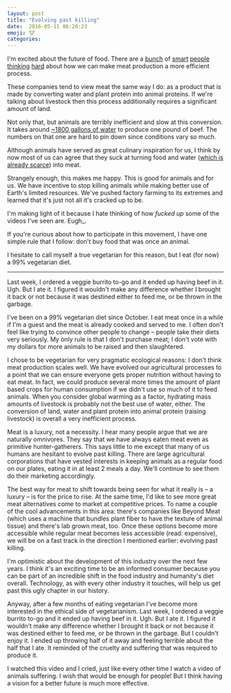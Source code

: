 ```yaml
---
layout: post
title: "Evolving past killing"
date:  2016-05-11 06:20:23
emoji: 🐮
categories:
---
```


I'm excited about the future of food. There are a [bunch][impossible-foods] of
[smart][beyond-meat] [people][gates-future-food] [thinking][mosa-meat]
[hard][memphis-meats] about how we can make meat production a more efficient
process.

These companies tend to view meat the same way I do: as a product that is made
by converting water and plant protein into animal proteins. If we're talking
about livestock then this process additionally requires a significant amount of
land.

Not only that, but animals are terribly inefficient and slow at this conversion.
It takes around [~1800 gallons of water][water-beef] to produce one pound of beef.
The numbers on that one are hard to pin down since conditions vary so much.

Although animals have served as great culinary inspiration for us, I think by now
most of us can agree that they suck at turning food and water
([which is already scarce][water-scarcity]) into meat.

Strangely enough, this makes me happy. This is good for animals and for us. We
have incentive to stop killing animals while making better use of Earth's limited
resources. We've pushed factory farming to its extremes and learned that it's
just not all it's cracked up to be.

I'm making light of it because I hate thinking of how _fucked up_ some of the
videos I've seen are. Eugh_.

If you're curious about how to participate in this movement, I have one simple
rule that I follow: don't buy food that was once an animal.

I hesitate to call myself a true vegetarian for this reason, but I eat (for now)
a 99% vegetarian diet.

----

Last week, I ordered a veggie burrito to-go and it ended up having beef in it.
Ugh. But I ate it. I figured it wouldn't make any difference whether I brought
it back or not because it was destined either to feed me, or be thrown in the
garbage.

I've been on a 99% vegetarian diet since October. I eat meat once in a while if
I'm a guest and the meat is already cooked and served to me. I often don't feel
like trying to convince other people to change – people take their diets very
seriously. My only rule is that I don't purchase meat; I don't vote with my
dollars for more animals to be raised and then slaughtered.

I chose to be vegetarian for very pragmatic ecological reasons: I don't think
meat production scales well. We have evolved our agricultural processes to a
point that we can ensure everyone gets proper nutrition without having to eat
meat. In fact, we could produce several more times the amount of plant based
crops for human consumption if we didn't use so much of it to feed animals.
When you consider global warming as a factor, hydrating mass amounts of
livestock is probably not the best use of water, either. The conversion of
land, water and plant protein into animal protein (raising livestock) is overall
a very inefficient process.

Meat is a luxury, not a necessity. I hear many people argue that we are naturally
omnivores. They say that we have always eaten meat even as primitive
hunter-gatherers. This says little to me except that many of us humans are
hesitant to evolve past killing. There are large agricultural corporations that
have vested interests in keeping animals as a regular food on our plates, eating
it in at least 2 meals a day. We'll continue to see them do their marketing
accordingly.

The best way for meat to shift towards being seen for what it really is – a
luxury – is for the price to rise. At the same time, I'd like to see more great
meat alternatives come to market at competitive prices. To name a couple of the
cool advancements in this area: there's companies like Beyond Meat (which uses
a machine that bundles plant fiber to have the texture of animal tissue) and
there's lab grown meat, too. Once these options become more accessible while
regular meat becomes less accessible (read: expensive), we will be on a fast
track in the direction I mentioned earlier: evolving past killing.

I'm optimistic about the development of this industry over the next few years.
I think it's an exciting time to be an informed consumer because you can be part
of an incredible shift in the food industry and humanity's diet overall.
Technology, as with every other industry it touches, will help us get past this
ugly chapter in our history.

Anyway, after a few months of eating vegetarian I've become more interested in
the ethical side of vegetarianism. Last week, I ordered a veggie burrito to-go
and it ended up having beef in it. Ugh. But I ate it. I figured it wouldn't make
any difference whether I brought it back or not because it was destined either
to feed me, or be thrown in the garbage. But I couldn't enjoy it. I ended up
throwing half of it away and feeling terrible about the half that I ate. It
reminded of the cruelty and suffering that was required to produce it.

I watched this video and I cried, just like every other time I watch a video of
animals suffering. I wish that would be enough for people! But I think having a
vision for a better future is much more effective.

[impossible-foods]: //impossiblefoods.com/
[beyond-meat]: //beyondmeat.com/
[memphis-meats]: //www.memphismeats.com/
[mosa-meat]: //www.bbc.com/news/science-environment-34540193
[gates-future-food]: //www.gatesnotes.com/About-Bill-Gates/Future-of-Food
[water-beef]: //foodtank.com/news/2013/12/why-meat-eats-resources
[water-scarcity]: //www.worldwildlife.org/threats/water-scarcity
